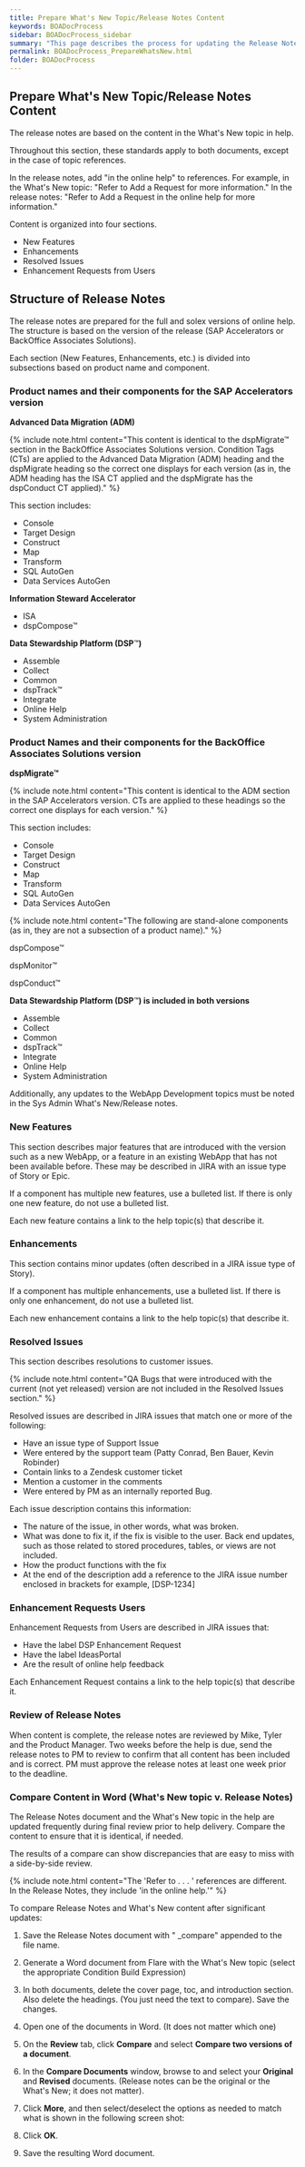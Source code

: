 ```yaml
---
title: Prepare What's New Topic/Release Notes Content
keywords: BOADocProcess
sidebar: BOADocProcess_sidebar
summary: "This page describes the process for updating the Release Notes, or What's New topic for each release."
permalink: BOADocProcess_PrepareWhatsNew.html
folder: BOADocProcess
---
```

## Prepare What's New Topic/Release Notes Content

The release notes are based on the content in the What's New topic in help.

Throughout this section, these standards apply to both documents, except in the case of topic references.

In the release notes, add "in the online help" to references. For example, in the What's New topic: "Refer to Add a Request for more information." In the release notes: "Refer to Add a Request in the online help for more information."

Content is organized into four sections.

-   New Features
-   Enhancements
-   Resolved Issues
-   Enhancement Requests from Users

## Structure of Release Notes

The release notes are prepared for the full and solex versions of online help. The structure is based on the version of the release (SAP Accelerators or BackOffice Associates Solutions).

Each section (New Features, Enhancements, etc.) is divided into subsections based on product name and component.

### Product names and their components for the SAP Accelerators version

**Advanced Data Migration (ADM)**

{% include note.html content="This content is identical to the dspMigrate™ section in the BackOffice Associates Solutions version. Condition Tags (CTs) are applied to the Advanced Data Migration (ADM) heading and the dspMigrate heading so the correct one displays for each version (as in, the ADM
heading has the ISA CT applied and the dspMigrate has the dspConduct CT
applied)." %}

This section includes:
-   Console
-   Target Design
-   Construct
-   Map
-   Transform
-   SQL AutoGen
-   Data Services AutoGen

**Information Steward Accelerator**
-   ISA
-   dspCompose™

**Data Stewardship Platform (DSP**™**)**
-   Assemble
-   Collect
-   Common
-   dspTrack™
-   Integrate
-   Online Help
-   System Administration

### Product Names and their components for the BackOffice Associates Solutions version

**dspMigrate™**

{% include note.html content="This content is identical to the ADM section in the SAP Accelerators version. CTs are applied to these headings so the correct
one displays for each version." %}

This section includes:
-   Console
-   Target Design
-   Construct
-   Map
-   Transform
-   SQL AutoGen
-   Data Services AutoGen

{% include note.html content="The following are stand-alone components (as in, they are not a subsection of a product name)." %}

dspCompose™

dspMonitor™

dspConduct™

**Data Stewardship Platform (DSP**™**) is included in both versions**
-   Assemble
-   Collect
-   Common
-   dspTrack™
-   Integrate
-   Online Help
-   System Administration

Additionally, any updates to the WebApp Development topics must be noted in the Sys Admin What's New/Release notes.

### New Features

This section describes major features that are introduced with the version such as a new WebApp, or a feature in an existing WebApp that has not been available before. These may be described in JIRA with an issue type of Story or Epic.

If a component has multiple new features, use a bulleted list. If there is only one new feature, do not use a bulleted list.

Each new feature contains a link to the help topic(s) that describe it.

### Enhancements

This section contains minor updates (often described in a JIRA issue type of Story).

If a component has multiple enhancements, use a bulleted list. If there
is only one enhancement, do not use a bulleted list.

Each new enhancement contains a link to the help topic(s) that describe it.

### Resolved Issues

This section describes resolutions to customer issues.

{% include note.html content="QA Bugs that were introduced with the current (not yet released) version are not included in the Resolved Issues section." %}

Resolved issues are described in JIRA issues that match one or more of the following:

-   Have an issue type of Support Issue
-   Were entered by the support team (Patty Conrad, Ben Bauer, Kevin Robinder)
-   Contain links to a Zendesk customer ticket
-   Mention a customer in the comments
-   Were entered by PM as an internally reported Bug.

Each issue description contains this information:

-   The nature of the issue, in other words, what was broken.
-   What was done to fix it, if the fix is visible to the user. Back end updates, such as those related to stored procedures, tables, or views are not included.
- How the product functions with the fix
- At the end of the description add a reference to the JIRA issue number enclosed in brackets for example, \[DSP-1234\]

### Enhancement Requests Users

Enhancement Requests from Users are described in JIRA issues that:
-   Have the label DSP Enhancement Request
-   Have the label IdeasPortal
-   Are the result of online help feedback

Each Enhancement Request contains a link to the help topic(s) that describe it.

### Review of Release Notes

When content is complete, the release notes are reviewed by Mike, Tyler and the Product Manager. Two weeks before the help is due, send the release notes to PM to review to confirm that all content has been included and is correct. PM must approve the release notes at least one week prior to the deadline.

### Compare Content in Word (What's New topic v. Release Notes)

The Release Notes document and the What's New topic in the help are updated frequently during final review prior to help delivery. Compare the content to ensure that it is identical, if needed.

The results of a compare can show discrepancies that are easy to miss with a side-by-side review.

{% include note.html content="The 'Refer to . . . ' references are different. In the Release Notes, they include 'in the online help.'" %}

To compare Release Notes and What's New content after significant updates:

1.  Save the Release Notes document with " \_compare" appended to the file name.

2. Generate a Word document from Flare with the What's New topic (select the appropriate Condition Build Expression)

3. In both documents, delete the cover page, toc, and introduction section. Also delete the headings. (You just need the text to compare). Save the changes.

4. Open one of the documents in Word. (It does not matter which one)

5. On the **Review** tab, click **Compare** and select **Compare two versions of a document**.

6. In the **Compare Documents** window, browse to and select your **Original** and **Revised** documents. (Release notes can be the original or the What's New; it does not matter).

7. Click **More**, and then select/deselect the options as needed to match what is shown in the following screen shot:

8. Click **OK**.

9. Save the resulting Word document.
